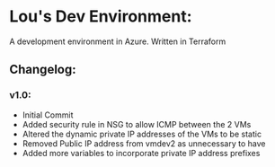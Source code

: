 # Lou's Dev Environment:

A development environment in Azure. Written in Terraform

## Changelog:

### v1.0:
- Initial Commit
- Added security rule in NSG to allow ICMP between the 2 VMs
- Altered the dynamic private IP addresses of the VMs to be static 
- Removed Public IP address from vmdev2 as unnecessary to have
- Added more variables to incorporate private IP address prefixes